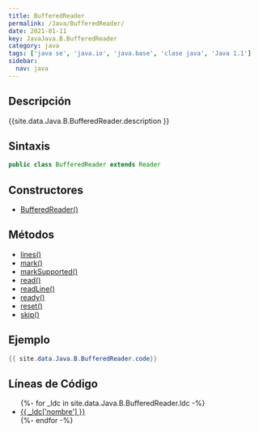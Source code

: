 ```yaml
---
title: BufferedReader
permalink: /Java/BufferedReader/
date: 2021-01-11
key: JavaJava.B.BufferedReader
category: java
tags: ['java se', 'java.io', 'java.base', 'clase java', 'Java 1.1']
sidebar: 
  nav: java
---
```


## Descripción
{{site.data.Java.B.BufferedReader.description }}

## Sintaxis
~~~java
public class BufferedReader extends Reader
~~~

## Constructores
* [BufferedReader()](/Java/BufferedReader/BufferedReader/)

## Métodos
* [lines()](/Java/BufferedReader/lines)
* [mark()](/Java/BufferedReader/mark)
* [markSupported()](/Java/BufferedReader/markSupported)
* [read()](/Java/BufferedReader/read)
* [readLine()](/Java/BufferedReader/readLine)
* [ready()](/Java/BufferedReader/ready)
* [reset()](/Java/BufferedReader/reset)
* [skip()](/Java/BufferedReader/skip)

## Ejemplo
~~~java
{{ site.data.Java.B.BufferedReader.code}}
~~~

## Líneas de Código
<ul>
{%- for _ldc in site.data.Java.B.BufferedReader.ldc -%}
   <li>
       <a href="{{_ldc['url'] }}">{{ _ldc['nombre'] }}</a>
   </li>
{%- endfor -%}
</ul>
